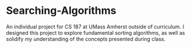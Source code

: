 # Searching-Algorithms
An individual project for CS 187 at UMass Amherst outside of curriculum. I designed this project to explore fundamental sorting algorithms, as well as solidify my understanding of the concepts presented during class.
